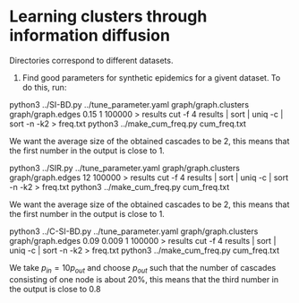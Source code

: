# Learning clusters through information diffusion

Directories correspond to different datasets.

1. Find good parameters for synthetic epidemics for a givent dataset. To do this, run: 

python3 ../SI-BD.py ../tune_parameter.yaml graph/graph.clusters graph/graph.edges 0.15 1 100000 > results
cut -f 4 results | sort | uniq -c | sort -n -k2 > freq.txt
python3 ../make_cum_freq.py cum_freq.txt

We want the average size of the obtained cascades to be 2, this means that the first number in the output is close to 1.

python3 ../SIR.py ../tune_parameter.yaml graph/graph.clusters graph/graph.edges 12 100000 > results
cut -f 4 results | sort | uniq -c | sort -n -k2 > freq.txt
python3 ../make_cum_freq.py cum_freq.txt

We want the average size of the obtained cascades to be 2, this means that the first number in the output is close to 1.

python3 ../C-SI-BD.py ../tune_parameter.yaml graph/graph.clusters graph/graph.edges 0.09 0.009 1 100000 > results
cut -f 4 results | sort | uniq -c | sort -n -k2 > freq.txt
python3 ../make_cum_freq.py cum_freq.txt

We take $p_{in} = 10 p_{out}$ and choose $p_{out}$ such that the number of cascades consisting of one node is about 20\%, this means that the third number in the output is close to 0.8

